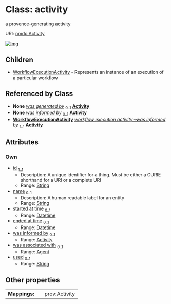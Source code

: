 
# Class: activity


a provence-generating activity

URI: [nmdc:Activity](https://microbiomedata/meta/Activity)


[![img](https://yuml.me/diagram/nofunky;dir:TB/class/[WorkflowExecutionActivity],[Agent],[Agent]<was%20associated%20with%200..1-++[Activity&#124;id:string;name:string%20%3F;started_at_time:datetime%20%3F;ended_at_time:datetime%20%3F;used:string%20%3F],[Activity]<was%20informed%20by%200..1-%20[Activity],[DataObject]-%20was%20generated%20by%200..1>[Activity],[AttributeValue]-%20was%20generated%20by%200..1>[Activity],[FunctionalAnnotation]-%20was%20generated%20by(i)%200..1>[Activity],[WorkflowExecutionActivity]-%20was%20informed%20by%201..1>[Activity],[Activity]^-[WorkflowExecutionActivity],[FunctionalAnnotation],[DataObject],[AttributeValue])](https://yuml.me/diagram/nofunky;dir:TB/class/[WorkflowExecutionActivity],[Agent],[Agent]<was%20associated%20with%200..1-++[Activity&#124;id:string;name:string%20%3F;started_at_time:datetime%20%3F;ended_at_time:datetime%20%3F;used:string%20%3F],[Activity]<was%20informed%20by%200..1-%20[Activity],[DataObject]-%20was%20generated%20by%200..1>[Activity],[AttributeValue]-%20was%20generated%20by%200..1>[Activity],[FunctionalAnnotation]-%20was%20generated%20by(i)%200..1>[Activity],[WorkflowExecutionActivity]-%20was%20informed%20by%201..1>[Activity],[Activity]^-[WorkflowExecutionActivity],[FunctionalAnnotation],[DataObject],[AttributeValue])

## Children

 * [WorkflowExecutionActivity](WorkflowExecutionActivity.md) - Represents an instance of an execution of a particular workflow

## Referenced by Class

 *  **None** *[was generated by](was_generated_by.md)*  <sub>0..1</sub>  **[Activity](Activity.md)**
 *  **None** *[was informed by](was_informed_by.md)*  <sub>0..1</sub>  **[Activity](Activity.md)**
 *  **[WorkflowExecutionActivity](WorkflowExecutionActivity.md)** *[workflow execution activity➞was informed by](workflow_execution_activity_was_informed_by.md)*  <sub>1..1</sub>  **[Activity](Activity.md)**

## Attributes


### Own

 * [id](id.md)  <sub>1..1</sub>
     * Description: A unique identifier for a thing. Must be either a CURIE shorthand for a URI or a complete URI
     * Range: [String](types/String.md)
 * [name](name.md)  <sub>0..1</sub>
     * Description: A human readable label for an entity
     * Range: [String](types/String.md)
 * [started at time](started_at_time.md)  <sub>0..1</sub>
     * Range: [Datetime](types/Datetime.md)
 * [ended at time](ended_at_time.md)  <sub>0..1</sub>
     * Range: [Datetime](types/Datetime.md)
 * [was informed by](was_informed_by.md)  <sub>0..1</sub>
     * Range: [Activity](Activity.md)
 * [was associated with](was_associated_with.md)  <sub>0..1</sub>
     * Range: [Agent](Agent.md)
 * [used](used.md)  <sub>0..1</sub>
     * Range: [String](types/String.md)

## Other properties

|  |  |  |
| --- | --- | --- |
| **Mappings:** | | prov:Activity |

